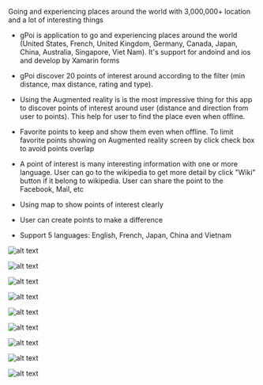 Going and experiencing places around the world with 3,000,000+ location and a lot of interesting things

+ gPoi is application  to go and experiencing places around the world (United States, French, United Kingdom, Germany, Canada, Japan, China, Australia, Singapore, Viet Nam). It's support for andoind and ios and develop by Xamarin forms

+ gPoi discover 20  points of interest around according to the filter (min distance,  max distance, rating and type).

+ Using the Augmented reality is is the most impressive thing for this app to discover points of interest around user (distance and direction from user to points). This help for user to find the place even when offline.

+ Favorite points to keep and show them even when offline. To limit favorite points showing on Augmented reality screen by click check box to avoid points overlap

+ A point of interest is many interesting information with one or more language.  User can go to the wikipedia to get more detail by click "Wiki" button if it belong to wikipedia. User can share the point to the Facebook, Mail, etc 

+ Using map to show points of interest clearly

+ User can create points to make a difference

+ Support 5 languages: English, French, Japan, China and Vietnam

![alt text](https://raw.githubusercontent.com/phamhaigiang/Document/master/IMG_1749.png)

![alt text](https://raw.githubusercontent.com/phamhaigiang/Document/master/IMG_1750.png)

![alt text](https://raw.githubusercontent.com/phamhaigiang/Document/master/IMG_1751.png)

![alt text](https://raw.githubusercontent.com/phamhaigiang/Document/master/IMG_1758.png)

![alt text](https://raw.githubusercontent.com/phamhaigiang/Document/master/IMG_1759.png)

![alt text](https://raw.githubusercontent.com/phamhaigiang/Document/master/IMG_1760.png)

![alt text](https://raw.githubusercontent.com/phamhaigiang/Document/master/IMG_1761.png)

![alt text](https://raw.githubusercontent.com/phamhaigiang/Document/master/IMG_1762.png)

![alt text](https://raw.githubusercontent.com/phamhaigiang/Document/master/IMG_1763.png)
